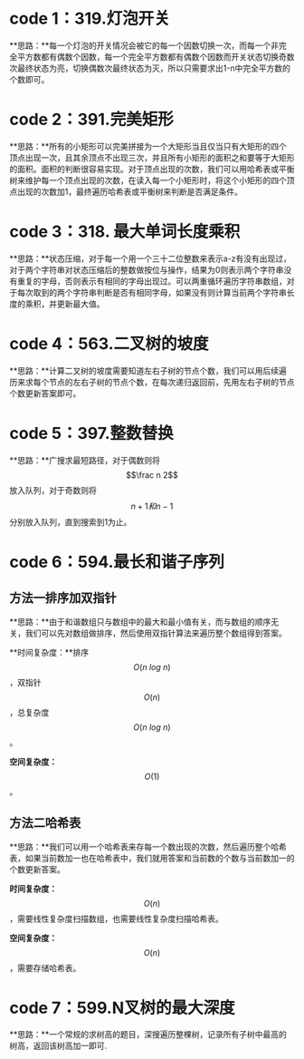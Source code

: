 # code 1：319.灯泡开关
**思路：**每一个灯泡的开关情况会被它的每一个因数切换一次，而每一个非完全平方数都有偶数个因数，每一个完全平方数都有偶数个因数而开关状态切换奇数次最终状态为亮，切换偶数次最终状态为灭，所以只需要求出1-n中完全平方数的个数即可。

# code 2：391.完美矩形

**思路：**所有的小矩形可以完美拼接为一个大矩形当且仅当只有大矩形的四个顶点出现一次，且其余顶点不出现三次，并且所有小矩形的面积之和要等于大矩形的面积。面积的判断很容易实现。对于顶点出现的次数，我们可以用哈希表或平衡树来维护每一个顶点出现的次数，在读入每一个小矩形时，将这个小矩形的四个顶点出现的次数加1，最终遍历哈希表或平衡树来判断是否满足条件。

# code 3：318. 最大单词长度乘积

**思路：**状态压缩，对于每一个用一个三十二位整数来表示a-z有没有出现过，对于两个字符串对状态压缩后的整数做按位与操作，结果为0则表示两个字符串没有重复的字母，否则表示有相同的字母出现过。可以两重循环遍历字符串数组，对于每次取到的两个字符串判断是否有相同字母，如果没有则计算当前两个字符串长度的乘积，并更新最大值。

# code 4：563.二叉树的坡度

**思路：**计算二叉树的坡度需要知道左右子树的节点个数，我们可以用后续遍历来求每个节点的左右子树的节点个数，在每次递归返回前，先用左右子树的节点个数更新答案即可。



# code 5：397.整数替换

**思路：**广搜求最短路径，对于偶数则将 $$\frac n 2$$ 放入队列，对于奇数则将 $$n+1和n-1$$ 分别放入队列，直到搜索到1为止。



# code 6：594.最长和谐子序列

## 方法一排序加双指针

**思路：**由于和谐数组只与数组中的最大和最小值有关，而与数组的顺序无关，我们可以先对数组做排序，然后使用双指针算法来遍历整个数组得到答案。

**时间复杂度：**排序$$O(n\ log\ n)$$，双指针$$O(n)$$，总复杂度$$O(n\ log\ n)$$。

**空间复杂度：**$$O(1)$$。



## 方法二哈希表

**思路：**我们可以用一个哈希表来存每一个数出现的次数，然后遍历整个哈希表，如果当前数加一也在哈希表中，我们就用答案和当前数的个数与当前数加一的个数更新答案。

**时间复杂度：**$$O(n)$$，需要线性复杂度扫描数组，也需要线性复杂度扫描哈希表。

**空间复杂度：**$$O(n)$$，需要存储哈希表。



# code 7：599.N叉树的最大深度

**思路：**一个常规的求树高的题目，深搜遍历整棵树，记录所有子树中最高的树高，返回该树高加一即可.



